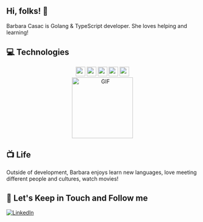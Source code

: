 


## Hi, folks! 👋

<div>
Barbara Casac is Golang & TypeScript developer. She loves helping and learning!

<div>

## 💻 Technologies

<p align="center">

<img src="https://img.shields.io/badge/golang-%2523F7DF1E.svg?&style=for-the-badge&logo=golang&logoColor=white" height="25"/>
<img src="https://img.shields.io/badge/typescript%20-%23007ACC.svg?&style=for-the-badge&logo=typescript&logoColor=white" height="25"/>
<img src="https://img.shields.io/badge/node.js%20-%2343853D.svg?&style=for-the-badge&logo=node.js&logoColor=white" height="25"/>
<img src="https://img.shields.io/badge/express.js%20-%23404d59.svg?&style=for-the-badge" height="25"/>
<img src="https://img.shields.io/badge/react%20-%2320232a.svg?&style=for-the-badge&logo=react&logoColor=%2361DAFB" height="25"/>
<br>
<img align="center" alt="GIF" height="160px" src="https://media.giphy.com/media/ny7UCd6JETnmE/giphy.gif" />


</p>

## 📺 Life
Outside of development, Barbara enjoys learn new languages, love meeting different people and cultures, watch movies! 



## 🎯 Let's Keep in Touch and Follow me 

[![LinkedIn](https://img.shields.io/badge/linkedin-%230077B5.svg?&style=for-the-badge&logo=linkedin&logoColor=white)](https://www.linkedin.com/in/barbaracasac/)
 


